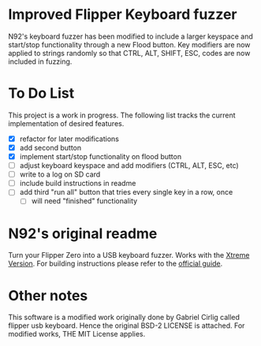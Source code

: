 # Improved Flipper Keyboard fuzzer
N92's keyboard fuzzer has been modified to include a larger keyspace and start/stop functionality through a new Flood button. Key modifiers are now applied to strings randomly so that CTRL, ALT, SHIFT, ESC, codes are now included in fuzzing. 

# To Do List

This project is a work in progress. The following list tracks the current implementation of desired features. 

- [X] refactor for later modifications
- [X] add second button 
- [X] implement start/stop functionality on flood button
- [ ] adjust keyboard keyspace and add modifiers (CTRL, ALT, ESC, etc)
- [ ] write to a log on SD card
- [ ] include build instructions in readme
- [ ] add third "run all" button that tries every single key in a row, once
    - [ ] will need "finished" functionality

# N92's original readme
Turn your Flipper Zero into a USB keyboard fuzzer. Works with the [Xtreme Version](https://github.com/Flipper-XFW/Xtreme-Firmware). 
For building instructions please refer to the [official guide](https://github.com/Flipper-XFW/Xtreme-Firmware#build-it-yourself).

# Other notes

This software is a modified work originally done by Gabriel Cirlig called flipper usb keyboard. Hence the original BSD-2 LICENSE is attached. For modified works, THE MIT License applies. 

